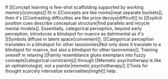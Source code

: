 ---
---

If [[Concept learning is few-shot scaffolding supported by working memory|concepts]] fit in [[Concepts are like rooms|neat separate buckets]], then it's [[Contrasting difficulties are like price decoys|difficult]] to [[Explicit position cues describe conceptual structure|find parallels and recycle mental models]]. Essentially, categorical perception, beyond early perception, introduces a blindspot for nuance as detrimental as it's [[Symbols diffuse in latent space|convenient]]. [[Categorical perception translates in a blindspot for other taxonomies|Not only does it translate to a blindspot for nuance, but also a blindspot for other taxonomies]]. Training oneself in relaxing [[Family resemblance glues exemplars into fuzzy concepts|categorical constraints]] through [[Memetic psychotherapy is like an ophtalmologist, not a painter|memetic psychotherapy]] [[Tools for thought scarcely internalize externalities|might]] help.